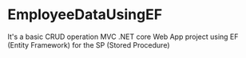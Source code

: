 # EmployeeDataUsingEF
It's a basic CRUD operation MVC .NET core Web App project using EF (Entity Framework) for the SP (Stored Procedure)
